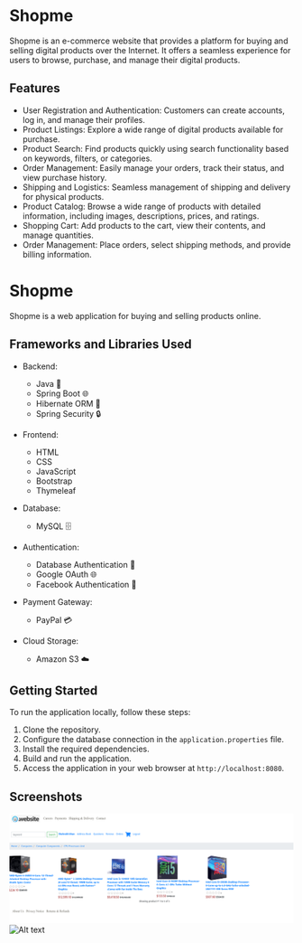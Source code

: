 # Shopme
Shopme is an e-commerce website that provides a platform for buying and selling digital products over the Internet. It offers a seamless experience for users to browse, purchase, and manage their digital products.

## Features
* User Registration and Authentication: Customers can create accounts, log in, and manage their profiles.
* Product Listings: Explore a wide range of digital products available for purchase.
* Product Search: Find products quickly using search functionality based on keywords, filters, or categories.
* Order Management: Easily manage your orders, track their status, and view purchase history.
* Shipping and Logistics: Seamless management of shipping and delivery for physical products.
* Product Catalog: Browse a wide range of products with detailed information, including images, descriptions, prices, and ratings.
* Shopping Cart: Add products to the cart, view their contents, and manage quantities.
* Order Management: Place orders, select shipping methods, and provide billing information.


# Shopme

Shopme is a web application for buying and selling products online.

## Frameworks and Libraries Used

- Backend:
  - Java 🚀
  - Spring Boot 🌐
  - Hibernate ORM 🔄
  - Spring Security 🔒

- Frontend:
  - HTML
  - CSS
  - JavaScript
  - Bootstrap
  - Thymeleaf

- Database:
  - MySQL 🗄️

- Authentication:
  - Database Authentication 🔐
  - Google OAuth 🌐
  - Facebook Authentication 👥

- Payment Gateway:
  - PayPal 💳

- Cloud Storage:
  - Amazon S3 ☁️

## Getting Started

To run the application locally, follow these steps:

1. Clone the repository.
2. Configure the database connection in the `application.properties` file.
3. Install the required dependencies.
4. Build and run the application.
5. Access the application in your web browser at `http://localhost:8080`.

## Screenshots

![Homepage](screenshots/bread.png)
![Alt text](https://github.com/shahrukh010/shopme-application/blob/master/screenshots/bread.png)

